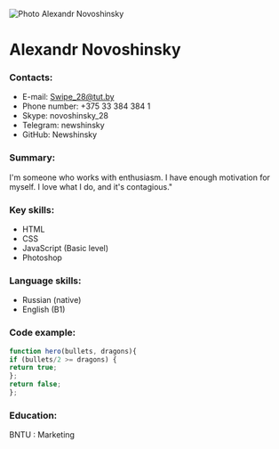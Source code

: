 ![Photo Alexandr Novoshinsky](https://sun9-2.userapi.com/impf/0rG7b9xgHVHkVMuTGGacvGGvbwrvm0NlzSxYOg/7QFiG2no8Zc.jpg?size=640x800&quality=96&proxy=1&sign=ef3ab34ed85cec1889d7f943c966cdc7&type=album)


# Alexandr Novoshinsky
### Contacts:
* E-mail: Swipe_28@tut.by
* Phone number: +375 33 384 384 1
* Skype: novoshinsky_28
* Telegram: newshinsky
* GitHub: Newshinsky
### Summary:
I'm someone who works with enthusiasm. I have enough motivation for myself. I love what I do, and it's contagious."

### Key skills:

* HTML
* CSS 
* JavaScript (Basic level)
* Photoshop

### Language skills:
* Russian (native)
* English (B1)


### Code example:

``` javascript
function hero(bullets, dragons){
if (bullets/2 >= dragons) {
return true;
};
return false;
};
```


### Education:
BNTU : Marketing



